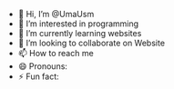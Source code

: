 - 👋 Hi, I’m @UmaUsm
- 👀 I’m interested in programming 
- 🌱 I’m currently learning websites
- 💞️ I’m looking to collaborate on Website 
- 📫 How to reach me 
- 😄 Pronouns: 
- ⚡ Fun fact: 

<!---
UmaUsm/UmaUsm is a ✨ special ✨ repository because its `README.md` (this file) appears on your GitHub profile.
You can click the Preview link to take a look at your changes.
--->
